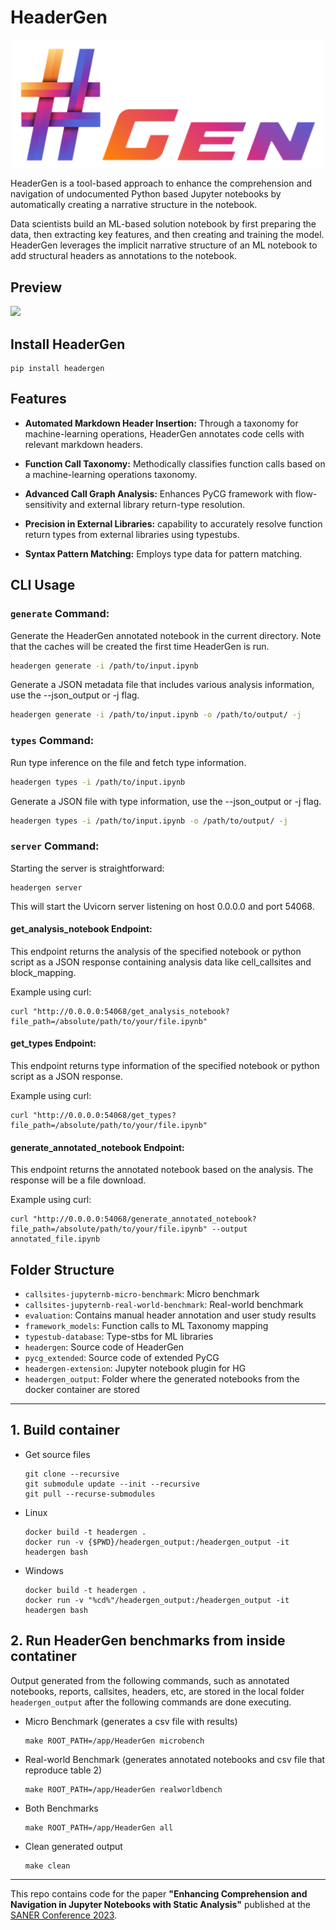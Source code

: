 # HeaderGen

<p align="center">
<img src="headergen.png" width="500" align="center">
</p>

HeaderGen is a tool-based approach to enhance the comprehension and navigation of undocumented Python based Jupyter notebooks by automatically creating a narrative structure in the notebook.

Data scientists build an ML-based solution notebook by first preparing the data, then extracting key features, and then creating and training the model. HeaderGen leverages the implicit narrative structure of an ML notebook to add structural headers as annotations to the notebook.

## Preview

![](preview.gif)

## Install HeaderGen

```
pip install headergen
```

## Features

- **Automated Markdown Header Insertion:** Through a taxonomy for machine-learning operations, HeaderGen annotates code cells with relevant markdown headers.

- **Function Call Taxonomy:** Methodically classifies function calls based on a machine-learning operations taxonomy.

- **Advanced Call Graph Analysis:** Enhances PyCG framework with flow-sensitivity and external library return-type resolution.

- **Precision in External Libraries:** capability to accurately resolve function return types from external libraries using typestubs.

- **Syntax Pattern Matching:** Employs type data for pattern matching.

## CLI Usage

### `generate` Command:

Generate the HeaderGen annotated notebook in the current directory. Note that the caches will be created the first time HeaderGen is run.
```bash
headergen generate -i /path/to/input.ipynb
```
Generate a JSON metadata file that includes various analysis information, use the --json_output or -j flag.

```bash
headergen generate -i /path/to/input.ipynb -o /path/to/output/ -j
```

### `types` Command:

Run type inference on the file and fetch type information.
```bash
headergen types -i /path/to/input.ipynb
```
Generate a JSON file with type information, use the --json_output or -j flag.

```bash
headergen types -i /path/to/input.ipynb -o /path/to/output/ -j
```


### `server` Command:

Starting the server is straightforward:

```
headergen server
```

This will start the Uvicorn server listening on host 0.0.0.0 and port 54068.

#### get_analysis_notebook Endpoint:

This endpoint returns the analysis of the specified notebook or python script as a JSON response containing analysis data like cell_callsites and block_mapping.

Example using curl:

```
curl "http://0.0.0.0:54068/get_analysis_notebook?file_path=/absolute/path/to/your/file.ipynb"
```

#### get_types Endpoint:

This endpoint returns type information of the specified notebook or python script as a JSON response.

Example using curl:

```
curl "http://0.0.0.0:54068/get_types?file_path=/absolute/path/to/your/file.ipynb"
```

#### generate_annotated_notebook Endpoint:

This endpoint returns the annotated notebook based on the analysis. The response will be a file download.

Example using curl:

```
curl "http://0.0.0.0:54068/generate_annotated_notebook?file_path=/absolute/path/to/your/file.ipynb" --output annotated_file.ipynb
```

## Folder Structure

+ `callsites-jupyternb-micro-benchmark`: Micro benchmark
+ `callsites-jupyternb-real-world-benchmark`: Real-world benchmark
+ `evaluation`: Contains manual header annotation and user study results
+ `framework_models`: Function calls to ML Taxonomy mapping
+ `typestub-database`: Type-stbs for ML libraries
+ `headergen`: Source code of HeaderGen
+ `pycg_extended`: Source code of extended PyCG
+ `headergen-extension`: Jupyter notebook plugin for HG
+ `headergen_output`: Folder where the generated notebooks from the docker container are stored

--------
## 1. Build container

+ Get source files

      git clone --recursive
      git submodule update --init --recursive
      git pull --recurse-submodules

+ Linux

      docker build -t headergen .
      docker run -v {$PWD}/headergen_output:/headergen_output -it headergen bash

+ Windows

      docker build -t headergen .
      docker run -v "%cd%"/headergen_output:/headergen_output -it headergen bash


## 2. Run HeaderGen benchmarks from inside contatiner

Output generated from the following commands, such as annotated notebooks, reports, callsites, headers, etc, are stored in the local folder `headergen_output` after the following commands are done executing.

+ Micro Benchmark (generates a csv file with results)

      make ROOT_PATH=/app/HeaderGen microbench

+ Real-world Benchmark (generates annotated notebooks and csv file that reproduce table 2)

      make ROOT_PATH=/app/HeaderGen realworldbench

+ Both Benchmarks

      make ROOT_PATH=/app/HeaderGen all

+ Clean generated output

      make clean

---


This repo contains code for the paper **"Enhancing Comprehension and Navigation in Jupyter Notebooks with Static Analysis"** published at the [SANER Conference 2023](https://arxiv.org/abs/2301.04419).

